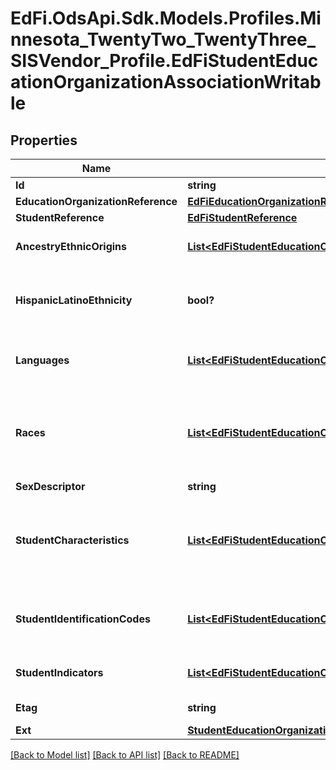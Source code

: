 # EdFi.OdsApi.Sdk.Models.Profiles.Minnesota_TwentyTwo_TwentyThree_SISVendor_Profile.EdFiStudentEducationOrganizationAssociationWritable
## Properties

Name | Type | Description | Notes
------------ | ------------- | ------------- | -------------
**Id** | **string** |  | [optional] 
**EducationOrganizationReference** | [**EdFiEducationOrganizationReference**](EdFiEducationOrganizationReference.md) |  | 
**StudentReference** | [**EdFiStudentReference**](EdFiStudentReference.md) |  | 
**AncestryEthnicOrigins** | [**List&lt;EdFiStudentEducationOrganizationAssociationAncestryEthnicOriginWritable&gt;**](EdFiStudentEducationOrganizationAssociationAncestryEthnicOriginWritable.md) | An unordered collection of studentEducationOrganizationAssociationAncestryEthnicOrigins. The original peoples or cultures with which the individual identifies. | [optional] 
**HispanicLatinoEthnicity** | **bool?** | An indication that the individual traces his or her origin or descent to Mexico, Puerto Rico, Cuba, Central, and South America, and other Spanish cultures, regardless of race, as last reported to the education organization. The term, \&quot;Spanish origin,\&quot; can be used in addition to \&quot;Hispanic or Latino.\&quot; | [optional] 
**Languages** | [**List&lt;EdFiStudentEducationOrganizationAssociationLanguageWritable&gt;**](EdFiStudentEducationOrganizationAssociationLanguageWritable.md) | An unordered collection of studentEducationOrganizationAssociationLanguages. The language(s) the individual uses to communicate. It is strongly recommended that entries use only ISO 639-3 language codes. | [optional] 
**Races** | [**List&lt;EdFiStudentEducationOrganizationAssociationRaceWritable&gt;**](EdFiStudentEducationOrganizationAssociationRaceWritable.md) | An unordered collection of studentEducationOrganizationAssociationRaces. The general racial category which most clearly reflects the individual&#39;s recognition of his or her community or with which the individual most identifies as last reported to the education organization. The data model allows for multiple entries so that each individual can specify all appropriate races. | [optional] 
**SexDescriptor** | **string** | The student&#39;s gender as last reported to the education organization. | 
**StudentCharacteristics** | [**List&lt;EdFiStudentEducationOrganizationAssociationStudentCharacteristicWritable&gt;**](EdFiStudentEducationOrganizationAssociationStudentCharacteristicWritable.md) | An unordered collection of studentEducationOrganizationAssociationStudentCharacteristics. Reflects important characteristics of a student. If a student has a characteristic present, that characteristic is considered true or active for that student. If a characteristic is not present, no assumption is made as to the applicability of the characteristic, but local policy may dictate otherwise. | [optional] 
**StudentIdentificationCodes** | [**List&lt;EdFiStudentEducationOrganizationAssociationStudentIdentificationCodeWritable&gt;**](EdFiStudentEducationOrganizationAssociationStudentIdentificationCodeWritable.md) | An unordered collection of studentEducationOrganizationAssociationStudentIdentificationCodes. A coding scheme that is used for identification and record-keeping purposes by schools, social services, or other agencies to refer to a student. | [optional] 
**StudentIndicators** | [**List&lt;EdFiStudentEducationOrganizationAssociationStudentIndicatorWritable&gt;**](EdFiStudentEducationOrganizationAssociationStudentIndicatorWritable.md) | An unordered collection of studentEducationOrganizationAssociationStudentIndicators. An indicator or metric computed for the student (e.g., at risk). | [optional] 
**Etag** | **string** | A unique system-generated value that identifies the version of the resource. | [optional] 
**Ext** | [**StudentEducationOrganizationAssociationExtensionsWritable**](StudentEducationOrganizationAssociationExtensionsWritable.md) |  | [optional] 

[[Back to Model list]](../README.md#documentation-for-models) [[Back to API list]](../README.md#documentation-for-api-endpoints) [[Back to README]](../README.md)

